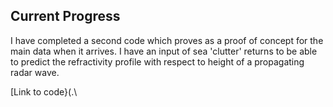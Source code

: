 ## Current Progress

I have completed a second code which proves as a proof of concept for the main data when it arrives. I have an input of sea 'clutter' returns to be able to predict the refractivity profile with respect to height of a propagating radar wave.

[Link to code}(.\
